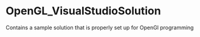 # OpenGL_VisualStudioSolution
Contains a sample solution that is properly set up for OpenGl programming 
